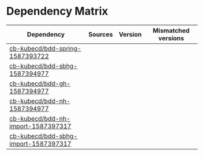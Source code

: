 # Dependency Matrix

Dependency | Sources | Version | Mismatched versions
---------- | ------- | ------- | -------------------
[cb-kubecd/bdd-spring-1587393722](https://github.com/cb-kubecd/bdd-spring-1587393722.git) |  | []() | 
[cb-kubecd/bdd-sbhg-1587394977](https://github.com/cb-kubecd/bdd-sbhg-1587394977.git) |  | []() | 
[cb-kubecd/bdd-gh-1587394977](https://github.com/cb-kubecd/bdd-gh-1587394977.git) |  | []() | 
[cb-kubecd/bdd-nh-1587394977](https://github.com/cb-kubecd/bdd-nh-1587394977.git) |  | []() | 
[cb-kubecd/bdd-nh-import-1587397317](https://github.com/cb-kubecd/bdd-nh-import-1587397317.git) |  | []() | 
[cb-kubecd/bdd-sbhg-import-1587397317](https://github.com/cb-kubecd/bdd-sbhg-import-1587397317.git) |  | []() | 
